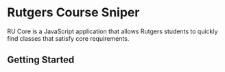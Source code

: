 <h1>Rutgers Course Sniper</h1>

RU Core is a JavaScript application that allows Rutgers students to quickly find classes that satisfy core requirements.

<h2>Getting Started</h2>
